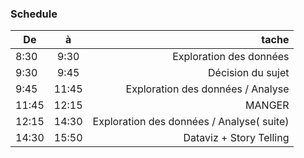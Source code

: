 ### Schedule
| De    | à     | tache |
| ------|:-----:| -----:|
| 8:30  | 9:30  | Exploration des données                   |
| 9:30  | 9:45  | Décision du sujet                         |
| 9:45  | 11:45 | Exploration des données / Analyse         |
| 11:45 | 12:15 | MANGER                                    |
| 12:15 | 14:30 | Exploration des données / Analyse( suite) |
| 14:30 | 15:50 | Dataviz + Story Telling                   |